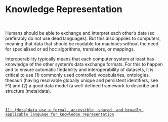 # Knowledge Representation

</br>

Humans should be able to exchange and interpret each other’s data (so preferably do not use dead languages). But this also applies to computers, meaning that data that should be readable for machines without the need for specialised or ad hoc algorithms, translators, or  mappings. 

Interoperability typically means that each computer system at least has knowledge of the other system’s data exchange formats. For this to happen and to ensure automatic findability and interoperability of datasets, it is critical to use (1) commonly used controlled vocabularies, ontologies, thesauri (having resolvable globally unique  and persistent identifiers, see F1) and (2) a good data model (a well-defined framework to describe and structure (meta)data).

</br>

 [`I1: (Meta)data use a formal, accessible, shared, and broadly applicable language for knowledge representation`](https://www.go-fair.org/fair-principles/i1-metadata-use-formal-accessible-shared-broadly-applicable-language-knowledge-representation/)